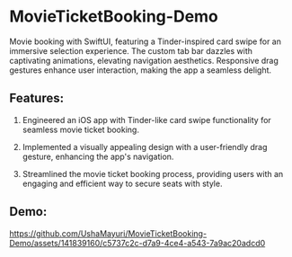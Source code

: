 # MovieTicketBooking-Demo
Movie booking with SwiftUI, featuring a Tinder-inspired card swipe for an immersive selection experience. The custom tab bar dazzles with captivating animations, elevating navigation aesthetics. Responsive drag gestures enhance user interaction, making the app a seamless delight.

## Features:

1. Engineered an iOS app with Tinder-like card swipe functionality for
seamless movie ticket booking.

2. Implemented a visually appealing design with a user-friendly drag
gesture, enhancing the app's navigation.

3. Streamlined the movie ticket booking process, providing users
with an engaging and efficient way to secure seats with style.

## Demo:


https://github.com/UshaMayuri/MovieTicketBooking-Demo/assets/141839160/c5737c2c-d7a9-4ce4-a543-7a9ac20adcd0


